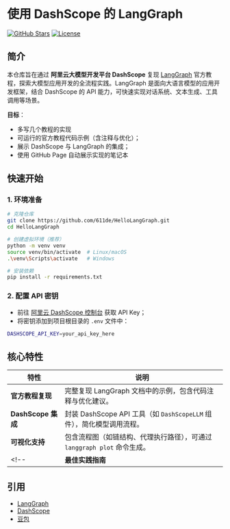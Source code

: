 
# **使用 DashScope 的 LangGraph**  
[![GitHub Stars](https://img.shields.io/github/stars/611de/HelloLangGraph?style=social)](https://github.com/611de/HelloLangGraph) [![License](https://img.shields.io/github/license/611de/HelloLangGraph)](LICENSE)


## **简介**  
本仓库旨在通过 **阿里云大模型开发平台 DashScope** 复现 [LangGraph](https://github.com/langgraph/langgraph) 官方教程，探索大模型应用开发的全流程实践。LangGraph 是面向大语言模型的应用开发框架，结合 DashScope 的 API 能力，可快速实现对话系统、文本生成、工具调用等场景。  

**目标**：  
- 多写几个教程的实现
- 可运行的官方教程代码示例（含注释与优化）；  
- 展示 DashScope 与 LangGraph 的集成；  
- 使用 GitHub Page 自动展示实现的笔记本


<!-- ## **目录结构**  
```plaintext
├── examples/                  # 官方教程复现案例
│   ├── basic_chain/           # 基础链示例（如检索-回答链）
│   ├── agent_with_tools/      # 工具调用代理示例
│   └── custom_component/      # 自定义组件开发示例
├── docs/                      # 文档与资源
│   ├── images/                # 示意图与截图
│   ├── dashscope_api_ref.md   # DashScope API 快速参考
│   └── langgraph_guide.md     # 框架核心概念图解
├── scripts/                   # 辅助脚本（如环境配置、数据预处理）
├── tests/                     # 单元测试
├── .env.example               # 环境变量示例文件
├── requirements.txt           # 依赖清单
└── README.md                  # 项目说明
``` -->


## **快速开始**  
### **1. 环境准备**  
```bash
# 克隆仓库
git clone https://github.com/611de/HelloLangGraph.git
cd HelloLangGraph

# 创建虚拟环境（推荐）
python -m venv venv
source venv/bin/activate  # Linux/macOS
.\venv\Scripts\activate   # Windows

# 安装依赖
pip install -r requirements.txt
```  

### **2. 配置 API 密钥**  
- 前往 [阿里云 DashScope 控制台](https://dashscope.aliyun.com/) 获取 API Key；  
- 将密钥添加到项目根目录的 `.env` 文件中：  
```bash
DASHSCOPE_API_KEY=your_api_key_here
```  

<!-- ### **3. 运行示例**  
```bash
# 运行基础链示例（如文档问答）
python examples/basic_chain/document_qa.py
```   -->


## **核心特性**  
| 特性                | 说明                                                                 |  
|---------------------|----------------------------------------------------------------------|  
| **官方教程复现**     | 完整复现 LangGraph 文档中的示例，包含代码注释与优化建议。            |  
| **DashScope 集成**   | 封装 DashScope API 工具（如 `DashScopeLLM` 组件），简化模型调用流程。 |  
| **可视化支持**       | 包含流程图（如链结构、代理执行路径），可通过 `langgraph plot` 命令生成。 |  
<!-- | **最佳实践指南**     | 在 `docs/best_practices.md` 中提供性能优化、成本控制与调试技巧。     |   -->


<!-- ## **贡献指南**  
我们欢迎社区贡献！如需参与开发：  
1.  Fork 本仓库并创建个人分支：  
   ```bash
   git checkout -b feature/new-example
   ```  
2.  编写代码并添加单元测试（位于 `tests/` 目录）；  
3.  提交 Pull Request（PR）并说明变更内容，需通过代码格式检查（`black`/`isort`）。   -->
<!-- 
**贡献类型**：  
- 复现更多官方教程（如多轮对话、函数调用）；  
- 优化现有示例的代码可读性或性能；  
- 补充文档或示意图；  
- 修复 BUG 或提出改进建议。   -->
<!-- ## **许可证**  
本项目采用 **MIT 许可证**，详见 [LICENSE](LICENSE) 文件。允许商业使用、修改和再发布，但需保留原作者声明。  
 -->

## **引用**  
- [LangGraph](https://github.com/langgraph/langgraph)
- [DashScope](https://dashscope.aliyun.com/)  
- [豆包](https://www.doubao.com/product)
